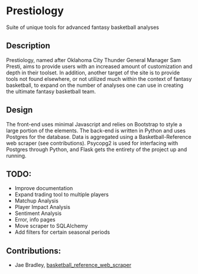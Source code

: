 # Prestiology
Suite of unique tools for advanced fantasy basketball analyses

## Description
Prestiology, named after Oklahoma City Thunder General Manager Sam Presti, aims to provide users with an increased amount of customization and depth in their toolset. In addition, another target of the site is to provide tools not found elsewhere, or not utilized much within the context of fantasy basketball, to expand on the number of analyses one can use in creating the ultimate fantasy basketball team.

## Design
The front-end uses minimal Javascript and relies on Bootstrap to style a large portion of the elements. The back-end is written in Python and uses Postgres for the database. Data is aggregated using a Basketball-Reference web scraper (see contributions). Psycopg2 is used for interfacing with Postgres through Python, and Flask gets the entirety of the project up and running.

## TODO:
* Improve documentation
* Expand trading tool to multiple players
* Matchup Analysis
* Player Impact Analysis
* Sentiment Analysis
* Error, info pages
* Move scraper to SQLAlchemy
* Add filters for certain seasonal periods

## Contributions:
* Jae Bradley, [basketball_reference_web_scraper](https://github.com/jaebradley/basketball_reference_web_scraper)